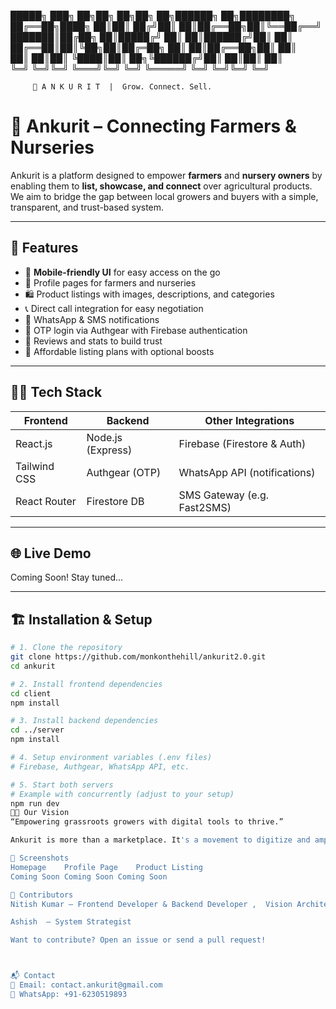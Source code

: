  █████╗ ███╗   ██╗██╗  ██╗██╗   ██╗██████╗ ██╗████████╗
██╔══██╗████╗  ██║██║ ██╔╝██║   ██║██╔══██╗██║╚══██╔══╝
███████║██╔██╗ ██║█████╔╝ ██║   ██║██████╔╝██║   ██║   
██╔══██║██║╚██╗██║██╔═██╗ ██║   ██║██╔══██╗██║   ██║   
██║  ██║██║ ╚████║██║  ██╗╚██████╔╝██║  ██║██║   ██║   
╚═╝  ╚═╝╚═╝  ╚═══╝╚═╝  ╚═╝ ╚═════╝ ╚═╝  ╚═╝╚═╝   ╚═╝   
                                                      
         🌱 A N K U R I T  |  Grow. Connect. Sell.



# 🌱 Ankurit – Connecting Farmers & Nurseries

Ankurit is a platform designed to empower **farmers** and **nursery owners** by enabling them to **list, showcase, and connect** over agricultural products. We aim to bridge the gap between local growers and buyers with a simple, transparent, and trust-based system.

---

## 🚀 Features

- 📱 **Mobile-friendly UI** for easy access on the go
- 🌿 Profile pages for farmers and nurseries
- 🛍️ Product listings with images, descriptions, and categories
- 📞 Direct call integration for easy negotiation
- 📲 WhatsApp & SMS notifications
- 🔐 OTP login via Authgear with Firebase authentication
- 💬 Reviews and stats to build trust
- 🎯 Affordable listing plans with optional boosts

---

## 🧑‍💻 Tech Stack

| Frontend        | Backend          | Other Integrations          |
|-----------------|------------------|-----------------------------|
| React.js        | Node.js (Express) | Firebase (Firestore & Auth) |
| Tailwind CSS    | Authgear (OTP)   | WhatsApp API (notifications) |
| React Router    | Firestore DB     | SMS Gateway (e.g. Fast2SMS) |

---

## 🌐 Live Demo

Coming Soon! Stay tuned...

---

## 🏗️ Installation & Setup

```bash
# 1. Clone the repository
git clone https://github.com/monkonthehill/ankurit2.0.git
cd ankurit

# 2. Install frontend dependencies
cd client
npm install

# 3. Install backend dependencies
cd ../server
npm install

# 4. Setup environment variables (.env files)
# Firebase, Authgear, WhatsApp API, etc.

# 5. Start both servers
# Example with concurrently (adjust to your setup)
npm run dev
🧑‍🌾 Our Vision
“Empowering grassroots growers with digital tools to thrive.”

Ankurit is more than a marketplace. It's a movement to digitize and amplify the reach of small-scale farmers and nurseries — bringing them into the modern agricultural ecosystem.

📸 Screenshots
Homepage	Profile Page	Product Listing
Coming Soon	Coming Soon	Coming Soon

🤝 Contributors
Nitish Kumar – Frontend Developer & Backend Developer ,  Vision Architect

Ashish  – System Strategist

Want to contribute? Open an issue or send a pull request!



📬 Contact
📧 Email: contact.ankurit@gmail.com
📱 WhatsApp: +91-6230519893
